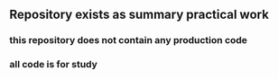 
## Repository exists as summary practical work
### this repository does not contain any production code
### all code is for study 

